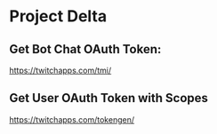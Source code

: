 # Project Delta

## Get Bot Chat OAuth Token:
https://twitchapps.com/tmi/

## Get User OAuth Token with Scopes
https://twitchapps.com/tokengen/